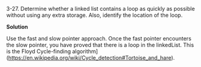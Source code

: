3-27. Determine whether a linked list contains a loop as quickly as possible without using any extra storage. Also, identify the location of the loop.

**Solution**

Use the fast and slow pointer approach. Once the fast pointer encounters the slow pointer, you have proved that there is a loop in the linkedList. This is the Floyd Cycle-finding algorithm](https://en.wikipedia.org/wiki/Cycle_detection#Tortoise_and_hare).


